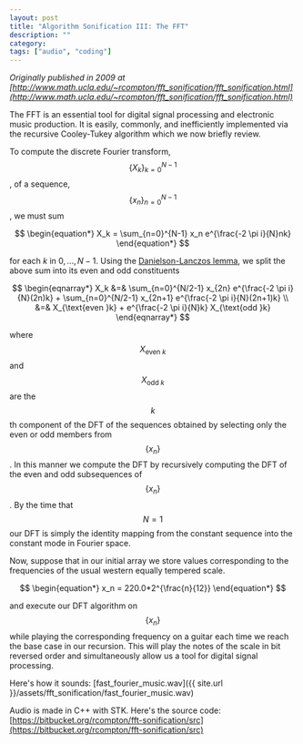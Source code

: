```yaml
---
layout: post
title: "Algorithm Sonification III: The FFT"
description: ""
category:
tags: ["audio", "coding"]
---
```




*Originally published in 2009 at [http://www.math.ucla.edu/~rcompton/fft_sonification/fft_sonification.html](http://www.math.ucla.edu/~rcompton/fft_sonification/fft_sonification.html)*

The FFT is an essential tool for digital signal processing and electronic music production. It is easily, commonly, and inefficiently implemented via the recursive Cooley-Tukey algorithm which we now briefly review.

To compute the discrete Fourier transform, $$\{ X_k \}_{k=0}^{N-1}$$, of a sequence, $$\{ x_n \}_{n=0}^{N-1}$$, we must sum

$$
\begin{equation*}
X_k = \sum_{n=0}^{N-1} x_n e^{\frac{-2 \pi i}{N}nk}
\end{equation*}
$$

for each $k$ in $0, ..., N-1$. Using the [Danielson-Lanczos lemma](http://mathworld.wolfram.com/Danielson-LanczosLemma.html), we split the above sum into its even and odd constituents

$$
 \begin{eqnarray*}
X_k &=& \sum_{n=0}^{N/2-1} x_{2n} e^{\frac{-2 \pi i}{N}(2n)k} + \sum_{n=0}^{N/2-1} x_{2n+1} e^{\frac{-2 \pi i}{N}(2n+1)k} \\
&=& X_{\text{even }k} + e^{\frac{-2 \pi i}{N}k} X_{\text{odd }k}
\end{eqnarray*}
$$
<!--more-->


where $$X_{\text{even }k}$$ and $$X_{\text{odd }k}$$ are the $$k$$th component of the DFT of the sequences obtained by selecting only the even or odd members from $$\{ x_n \}$$. In this manner we compute the DFT by recursively computing the DFT of the even and odd subsequences of $$\{ x_n \}$$. By the time that $$N=1$$ our DFT is simply the identity mapping from the constant sequence into the constant mode in Fourier space.

Now, suppose that in our initial array we store values corresponding to the frequencies of the usual western equally tempered scale.

$$
 \begin{equation*}
x_n = 220.0*2^{\frac{n}{12}}
\end{equation*}
$$

and execute our DFT algorithm on $$\{ x_n \}$$ while playing the corresponding frequency on a guitar each time we reach the base case in our recursion. This will play the notes of the scale in bit reversed order and simultaneously allow us a tool for digital signal processing.

Here's how it sounds: [fast_fourier_music.wav]({{ site.url }}/assets/fft_sonification/fast_fourier_music.wav)

Audio is made in C++ with STK. Here's the source code: [https://bitbucket.org/rcompton/fft-sonification/src](https://bitbucket.org/rcompton/fft-sonification/src)
